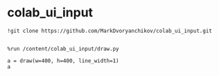 # colab_ui_input

```
!git clone https://github.com/MarkDvoryanchikov/colab_ui_input.git


%run /content/colab_ui_input/draw.py

a = draw(w=400, h=400, line_width=1)
a
```
